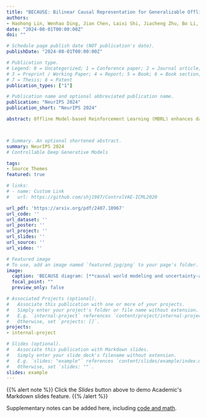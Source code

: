 ```yaml
---
title: "BECAUSE: Bilinear Causal Representation for Generalizable Offline Model-based Reinfocement Learning"
authors:
- Haohong Lin, Wenhao Ding, Jian Chen, Laixi Shi, Jiacheng Zhu, Bo Li, Ding Zhao
date: "2024-08-01T00:00:00Z"
doi: ""

# Schedule page publish date (NOT publication's date).
publishDate: "2024-08-01T00:00:00Z"

# Publication type.
# Legend: 0 = Uncategorized; 1 = Conference paper; 2 = Journal article;
# 3 = Preprint / Working Paper; 4 = Report; 5 = Book; 6 = Book section;
# 7 = Thesis; 8 = Patent
publication_types: ["1"]

# Publication name and optional abbreviated publication name.
publication: "NeurIPS 2024"
publication_short: "NeurIPS 2024"

abstract: Offline Model-based Reinforcement Learning (MBRL) enhances data efficiency by utilizing pre-collected datasets to learn models and policies, especially in scenarios where exploration is costly or infeasible. Nevertheless, its performance often suffers from the objective mismatch between model and policy learning, resulting in inferior performance despite accurate model predictions. This paper initially identifies the primary source of this mismatch as the distribution shift present in offline data. Subsequently, we introduce **B**ilin**E**ar **CAUS**al r**E**presentation~(BECAUSE), a novel algorithm to capture causal representation for both states and actions to reduce the influence of the distribution shift, thus fixing the objective mismatch problem. Empirical evaluations across 18 tasks varying in data quality demonstrate the superior performance of BECAUSE over existing offline MBRL algorithms. Additionally, we offer a theoretical analysis of BECAUSE within the framework of a causal world model and pessimistic planning approach, affirming its capability and efficiency in integrating causal representation into offline MBRL.



# Summary. An optional shortened abstract.
summary: NeurIPS 2024
# Controllable Deep Generative Models

tags:
- Source Themes
featured: true

# links:
# - name: Custom Link
#   url: https://github.com/shj1987/ControlVAE-ICML2020

url_pdf: 'https://arxiv.org/pdf/2407.10967'
url_code: ''
url_dataset: ''
url_poster: ''
url_project: ''
url_slides: ''
url_source: ''
url_video: ''

# Featured image
# To use, add an image named `featured.jpg/png` to your page's folder. 
image:
  caption: 'BECAUSE diagram: [**causal world modeling and uncertainty-aware conservative planning**](https://unsplash.com/photos/s9CC2SKySJM)'
  focal_point: ""
  preview_only: false

# Associated Projects (optional).
#   Associate this publication with one or more of your projects.
#   Simply enter your project's folder or file name without extension.
#   E.g. `internal-project` references `content/project/internal-project/index.md`.
#   Otherwise, set `projects: []`.
projects:
- internal-project

# Slides (optional).
#   Associate this publication with Markdown slides.
#   Simply enter your slide deck's filename without extension.
#   E.g. `slides: "example"` references `content/slides/example/index.md`.
#   Otherwise, set `slides: ""`.
slides: example
---
```


{{% alert note %}}
Click the *Slides* button above to demo Academic's Markdown slides feature.
{{% /alert %}}

Supplementary notes can be added here, including [code and math](https://sourcethemes.com/academic/docs/writing-markdown-latex/).
